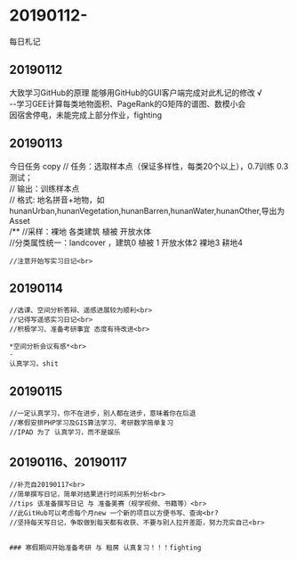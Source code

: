 ﻿# 20190112-
每日札记

## 20190112
大致学习GitHub的原理 能够用GitHub的GUI客户端完成对此札记的修改 √<br>
--学习GEE计算每类地物面积、PageRank的G矩阵的谱图、数模小会<br>
因宿舍停电，未能完成上部分作业，fighting

## 20190113
今日任务
copy
	// 任务：选取样本点（保证多样性，每类20个以上），0.7训练 0.3测试；<br>
	// 输出：训练样本点<br>
	// 格式: 地名拼音+地物，如hunanUrban,hunanVegetation,hunanBarren,hunanWater,hunanOther,导出为Asset <br>
	/** //采样：裸地 各类建筑  植被  开放水体  <br>
	//分类属性统一：landcover ，建筑0  植被 1 开放水体2 裸地3 耕地4 <br>
	
    //注意开始写实习日记<br>
	
##  20190114
	
    //选课、空间分析答辩、遥感进展较为顺利<br>
	//记得写遥感实习日记<br>
	//积极学习、准备考研事宜 态度有待改进<br>
	
	*空间分析会议有感*<br>
	-   
	认真学习，shit 
##  20190115
    //一定认真学习，你不在进步，别人都在进步，意味着你在后退
	//寒假安排PHP学习及GIS算法学习、考研数学简单复习
	//IPAD 为了 认真学习，而不是娱乐
##  20190116、20190117
    //补充自20190117<br>
	//简单撰写日记，简单对结果进行时间系列分析<br>
	//tips 该准备撰写日记 与 准备美赛（规学视频、书籍等）<br>
	//此GitHub可以考虑每个月new 一个新的项目以方便书写、查询<br?
	//坚持每天写日记，争取做到每天都有收获、不要与别人拉开差距，努力充实自己<br>
	
	
	### 寒假期间开始准备考研 与 租房 认真复习！！！fighting
	
